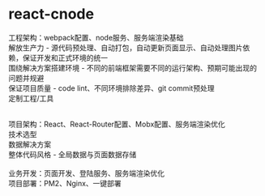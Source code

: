# react-cnode
工程架构：webpack配置、node服务、服务端渲染基础 <br/>
  解放生产力 - 源代码预处理、自动打包，自动更新页面显示、自动处理图片依赖，保证开发和正式环境的统一 <br/>
  围绕解决方案搭建环境 - 不同的前端框架需要不同的运行架构、预期可能出现的问题并规避 <br/>
  保证项目质量 - code lint、不同环境排除差异、git commit预处理 <br/>
  定制工程/工具 <br/>

<br/>
项目架构：React、React-Router配置、Mobx配置、服务端渲染优化 <br/>
  技术选型 <br/>
  数据解决方案 <br/>
  整体代码风格 - 全局数据与页面数据存储 <br/>

<br/>
业务开发：页面开发、登陆服务、服务端渲染优化 <br/>
项目部署：PM2、Nginx、一键部署 <br/>
